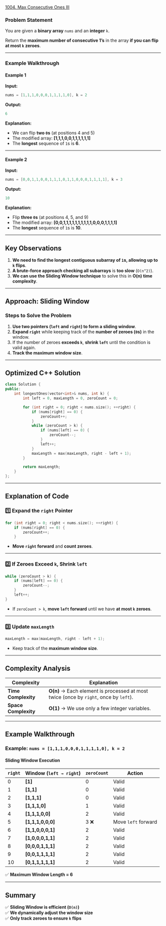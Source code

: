 [1004. Max Consecutive Ones III](https://leetcode.com/problems/max-consecutive-ones-iii/description/?envType=study-plan-v2&envId=leetcode-75)

### **Problem Statement**  
You are given a **binary array** `nums` and an **integer** `k`.  

Return the **maximum number of consecutive 1’s** in the array **if you can flip at most `k` zeroes**.  

---

### **Example Walkthrough**  
#### **Example 1**  
**Input:**  
```cpp
nums = [1,1,1,0,0,0,1,1,1,1,0], k = 2
```
**Output:**  
```cpp
6
```
**Explanation:**  
- We can flip **two `0`s** (at positions 4 and 5)  
- The modified array: **[1,1,1,0,0,1,1,1,1,1,1]**  
- The **longest** sequence of `1`s is **6**.

---

#### **Example 2**  
**Input:**  
```cpp
nums = [0,0,1,1,0,0,1,1,1,0,1,1,0,0,0,1,1,1,1], k = 3
```
**Output:**  
```cpp
10
```
**Explanation:**  
- Flip **three `0`s** (at positions 4, 5, and 9)  
- The modified array: **[0,0,1,1,1,1,1,1,1,1,1,1,0,0,0,1,1,1,1]**  
- The **longest** sequence of `1`s is **10**.

---

## **Key Observations**
1. **We need to find the longest contiguous subarray of `1`s, allowing up to `k` flips**.
2. **A brute-force approach checking all subarrays** is **too slow** (`O(n^2)`).
3. **We can use the Sliding Window technique** to solve this in **O(n) time complexity**.

---

## **Approach: Sliding Window**
### **Steps to Solve the Problem**
1. **Use two pointers (`left` and `right`) to form a sliding window**.
2. **Expand `right`** while keeping track of the **number of zeroes (`0`s)** in the window.
3. If the number of zeroes **exceeds `k`**, **shrink `left`** until the condition is valid again.
4. **Track the maximum window size**.

---

## **Optimized C++ Solution**
```cpp
class Solution {
public:
    int longestOnes(vector<int>& nums, int k) {
        int left = 0, maxLength = 0, zeroCount = 0;

        for (int right = 0; right < nums.size(); ++right) {
            if (nums[right] == 0) {
                zeroCount++;
            }
            while (zeroCount > k) {
                if (nums[left] == 0) {
                    zeroCount--;
                }
                left++;
            }
            maxLength = max(maxLength, right - left + 1);
        }

        return maxLength;
    }
};
```

---

## **Explanation of Code**
### **1️⃣ Expand the `right` Pointer**
```cpp
for (int right = 0; right < nums.size(); ++right) {
    if (nums[right] == 0) {
        zeroCount++;
    }
```
- **Move `right` forward** and **count zeroes**.

---

### **2️⃣ If Zeroes Exceed `k`, Shrink `left`**
```cpp
while (zeroCount > k) {
    if (nums[left] == 0) {
        zeroCount--;
    }
    left++;
}
```
- If `zeroCount > k`, **move `left` forward** until we have **at most `k` zeroes**.

---

### **3️⃣ Update `maxLength`**
```cpp
maxLength = max(maxLength, right - left + 1);
```
- Keep track of the **maximum window size**.

---

## **Complexity Analysis**
| Complexity | Explanation |
|------------|------------|
| **Time Complexity** | **O(n)** → Each element is processed at most twice (once by `right`, once by `left`). |
| **Space Complexity** | **O(1)** → We use only a few integer variables. |

---

## **Example Walkthrough**
### **Example: `nums = [1,1,1,0,0,0,1,1,1,1,0], k = 2`**
#### **Sliding Window Execution**
| `right` | Window (`left → right`) | `zeroCount` | Action |
|--------|-----------------|------------|---------|
| 0  | **[1]**         | 0 | Valid |
| 1  | **[1,1]**       | 0 | Valid |
| 2  | **[1,1,1]**     | 0 | Valid |
| 3  | **[1,1,1,0]**   | 1 | Valid |
| 4  | **[1,1,1,0,0]** | 2 | Valid |
| 5  | **[1,1,1,0,0,0]** | 3 ❌ | Move `left` forward |
| 6  | **[1,1,0,0,0,1]** | 2 | Valid |
| 7  | **[1,0,0,0,1,1]** | 2 | Valid |
| 8  | **[0,0,0,1,1,1]** | 2 | Valid |
| 9  | **[0,0,1,1,1,1]** | 2 | Valid |
| 10 | **[0,1,1,1,1,1]** | 2 | Valid |

✅ **Maximum Window Length = 6**

---

## **Summary**
✅ **Sliding Window is efficient (`O(n)`)**  
✅ **We dynamically adjust the window size**  
✅ **Only track zeroes to ensure `k` flips**  
